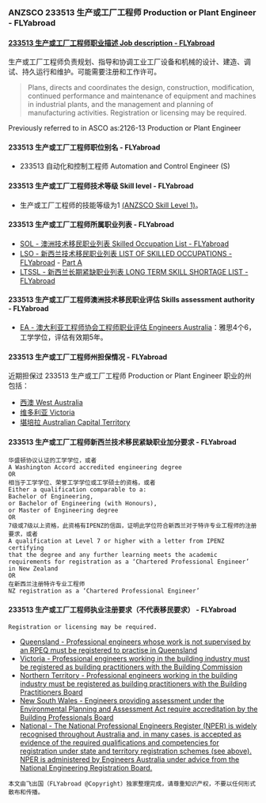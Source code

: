 ### ANZSCO 233513 生产或工厂工程师 Production or Plant Engineer - FLYabroad ###

####  [233513 生产或工厂工程师职业描述 Job description - FLYabroad](http://www.flyabroadvisa.com/anzsco/2335.html#233513)

 生产或工厂工程师负责规划、指导和协调工业工厂设备和机械的设计、建造、调试、持久运行和维护。可能需要注册和工作许可。

> Plans, directs and coordinates the design, construction, modification, continued performance and maintenance of equipment and machines in industrial plants, and the management and planning of manufacturing activities. Registration or licensing may be required.

Previously referred to in ASCO as:2126-13 Production or Plant Engineer

#### 233513 生产或工厂工程师职位别名 - FLYabroad
 
- 233513	 自动化和控制工程师 Automation and Control Engineer (S)

#### 233513 生产或工厂工程师技术等级 Skill level - FLYabroad

- 生产或工厂工程师的技能等级为1 [(ANZSCO Skill Level 1)](http://www.flyabroadvisa.com/anzsco/)。

#### 233513 生产或工厂工程师所属职业列表 - FLYabroad

- [SOL - 澳洲技术移民职业列表 Skilled Occupation List - FLYabroad](http://www.flyabroadvisa.com/sol/)
- [LSO - 新西兰技术移民职业列表 LIST OF SKILLED OCCUPATIONS - FLYabroad](http://nz.flyabroadvisa.com/lso/) - [Part A](parta)
- [LTSSL - 新西兰长期紧缺职业列表 LONG TERM SKILL SHORTAGE LIST - FLYabroad](http://nz.flyabroadvisa.com/work-residence/ltssl.html)

#### 233513 生产或工厂工程师澳洲技术移民职业评估 Skills assessment authority - FLYabroad

- [EA - 澳大利亚工程师协会工程师职业评估 Engineers Australia](http://www.flyabroadvisa.com/ass/ea.html)：雅思4个6，工学学位，评估有效期5年。

####  233513 生产或工厂工程师州担保情况 - FLYabroad

近期担保过 233513 生产或工厂工程师 Production or Plant Engineer 职业的州包括：

- [西澳 West Australia](http://www.flyabroadvisa.com/zdb/wa.html)
- [维多利亚 Victoria](http://www.flyabroadvisa.com/zdb/vic.html)
- [堪培拉 Australian Capital Territory](http://www.flyabroadvisa.com/zdb/act.html)

####  233513 生产或工厂工程师新西兰技术移民紧缺职业加分要求 - FLYabroad

    华盛顿协议认证的工学学位，或者
    A Washington Accord accredited engineering degree
    OR
    相当于工学学位、荣誉工学学位或工学硕士的资格，或者
    Either a qualification comparable to a:
    Bachelor of Engineering, 
    or Bachelor of Engineering (with Honours),
    or Master of Engineering degree 
    OR
    7级或7级以上资格，此资格有IPENZ的信函，证明此学位符合新西兰对于特许专业工程师的注册要求，或者
    A qualification at Level 7 or higher with a letter from IPENZ certifying
    that the degree and any further learning meets the academic requirements for registration as a ‘Chartered Professional Engineer’ in New Zealand 
    OR
    在新西兰注册特许专业工程师
    NZ registration as a ‘Chartered Professional Engineer’  

####  233513 生产或工厂工程师执业注册要求（不代表移民要求） - FLYabroad

    Registration or licensing may be required.

- [Queensland - Professional engineers whose work is not supervised by an RPEQ must be registered to practise in Queensland ](http://www.bpeq.qld.gov.au/iMIS15/BPEQ/)
- [Victoria - Professional engineers working in the building industry must be registered as building practitioners with the Building Commission ](http://www.buildingcommission.com.au/)
- [Northern Territory - Professional engineers working in the building industry must be registered as building practitioners with the Building Practitioners Board](http://www.bpb.nt.gov.au/practitioners.shtml)
- [New South Wales - Engineers providing assessment under the Environmental Planning and Assessment Act require accreditation by the Building Professionals Board](http://www.bpb.nsw.gov.au/)
- [National - The National Professional Engineers Register (NPER) is widely recognised throughout Australia and, in many cases, is accepted as evidence of the required qualifications and competencies for registration under state and territory registration schemes (see above). NPER is administered by Engineers Australia under advice from the National Engineering Registration Board. ](http://www.engineersaustralia.org.au/nerb)

`本文由飞出国（FLYabroad @Copyright）独家整理完成，请尊重知识产权，不要以任何形式散布和传播。`